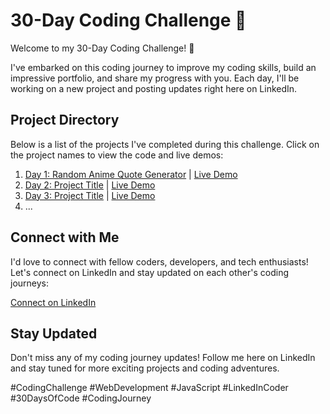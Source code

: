 # 30-Day Coding Challenge  🌟

Welcome to my 30-Day Coding Challenge! 🚀

I've embarked on this coding journey to improve my coding skills, build an impressive portfolio, and share my progress with you. Each day, I'll be working on a new project and posting updates right here on LinkedIn.

## Project Directory

Below is a list of the projects I've completed during this challenge. Click on the project names to view the code and live demos:

1. [Day 1: Random Anime Quote Generator](https://github.com/prasad-chavan1/30days_code_challenge/) | [Live Demo](link-to-day1-demo)
2. [Day 2: Project Title](link-to-day2-code) | [Live Demo](link-to-day2-demo)
3. [Day 3: Project Title](link-to-day3-code) | [Live Demo](link-to-day3-demo)
4. ...

## Connect with Me

I'd love to connect with fellow coders, developers, and tech enthusiasts! Let's connect on LinkedIn and stay updated on each other's coding journeys:

[Connect on LinkedIn]([your-linkedin-profile-link](https://www.linkedin.com/in/prasad-chavan2003/))

## Stay Updated

Don't miss any of my coding journey updates! Follow me here on LinkedIn and stay tuned for more exciting projects and coding adventures.

#CodingChallenge #WebDevelopment #JavaScript #LinkedInCoder #30DaysOfCode #CodingJourney

